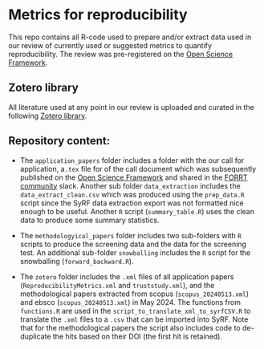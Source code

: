 # Metrics for reproducibility

This repo contains all R-code used to prepare and/or extract data used in our review of currently used or suggested metrics to quantify reproducibility. The review was pre-registered on the [Open Science Framework](https://osf.io/j65wb).

## Zotero library
All literature used at any point in our review is uploaded and curated in the following [Zotero library](https://www.zotero.org/groups/5397531/reproducibilitymetrics/library).

## Repository content: 

- The `application_papers` folder includes a folder with the our call for application, a`.tex` file for of the call document which was subsequently published on the [Open Science Framework](https://osf.io/a2wrj) and shared in the [FORRT community](https://forrt.org/) slack. Another sub folder `data_extraction` includes the `data_extract_clean.csv` which was produced using the `prep_data.R` script since the SyRF data extraction export was not formatted nice enough to be useful. Another `R` script (`summary_table.R`) uses the clean data to produce some summary statistics. 

- The `methodologyical_papers` folder includes two sub-folders with `R` scripts to produce the screening data and the data for the screening test. An additional sub-folder  `snowballing` includes the `R` script for the snowballing (`forward_backward.R`).

- The `zotero` folder includes the `.xml` files of all application papers (`ReproducibilityMetrics.xml` and `truststudy.xml`), and the methodological papers extracted from scopus (`scopus_20240513.xml`) and ebsco (`scopus_20240513.xml`) in May 2024. The functions from `functions.R` are used in the `script_to_translate_xml_to_syrfCSV.R` to translate the `.xml` files to a `.csv` that can be imported into SyRF. Note that for the methodological papers the script also includes code to de-duplicate the hits based on their DOI (the first hit is retained).